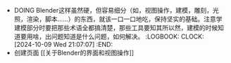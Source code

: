 - DOING Blender这样虽然硬，但容易细分（如，视图操作，建模，雕刻，光照，渲染，脚本……）的东西，就该一口一口地吃，保持坚实的基础。注意学建模部分时要把那些术语全都搞清楚，那些工具要知其所以然，建模的时候知道要用啥，出问题知道是什么问题，如何解决。
  :LOGBOOK:
  CLOCK: [2024-10-09 Wed 21:07:07]
  :END:
- 创建页面 [[关于Blender的界面和视图操作]]